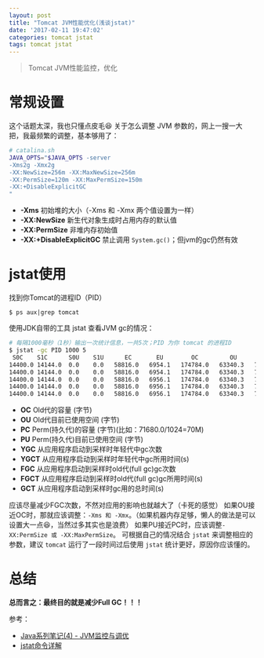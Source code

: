 ```yaml
---
layout: post
title: "Tomcat JVM性能优化(浅谈jstat)"
date: '2017-02-11 19:47:02'
categories: tomcat jstat
tags: tomcat jstat
---
```


> Tomcat JVM性能监控，优化

# 常规设置
这个话题太深，我也只懂点皮毛😆
关于怎么调整 JVM 参数的，网上一搜一大把，我最频繁的调整，基本够用了：

```bash
# catalina.sh
JAVA_OPTS="$JAVA_OPTS -server
-Xms2g -Xmx2g
-XX:NewSize=256m -XX:MaxNewSize=256m
-XX:PermSize=120m -XX:MaxPermSize=150m
-XX:+DisableExplicitGC
"
```

- **-Xms** 初始堆的大小（-Xms 和 -Xmx 两个值设置为一样）
- **-XX:NewSize** 新生代对象生成时占用内存的默认值
- **-XX:PermSize** 非堆内存初始值
- **-XX:+DisableExplicitGC** 禁止调用 ```System.gc()```；但jvm的gc仍然有效

# jstat使用
找到你Tomcat的进程ID（PID）
```
$ ps aux|grep tomcat
```

使用JDK自带的工具 jstat 查看JVM gc的情况：
```bash
# 每隔1000毫秒（1秒）输出一次统计信息，一共5次；PID 为你 tomcat 的进程ID
$ jstat -gc PID 1000 5
 S0C    S1C      S0U    S1U      EC       EU        OC         OU       PC     PU      YGC     YGCT    FGC    FGCT     GCT
14400.0 14144.0  0.0    0.0   58816.0   6954.1   174784.0   63340.3   71680.0 71156.5  10928   68.285  497   147.410  215.694
14400.0 14144.0  0.0    0.0   58816.0   6954.1   174784.0   63340.3   71680.0 71156.5  10928   68.285  497   147.410  215.694
14400.0 14144.0  0.0    0.0   58816.0   6956.1   174784.0   63340.3   71680.0 71156.5  10928   68.285  497   147.410  215.694
14400.0 14144.0  0.0    0.0   58816.0   6956.1   174784.0   63340.3   71680.0 71156.5  10928   68.285  497   147.410  215.694
14400.0 14144.0  0.0    0.0   58816.0   6956.1   174784.0   63340.3   71680.0 71156.5  10928   68.285  497   147.410  215.694
```

- **OC** Old代的容量 (字节)
- **OU** Old代目前已使用空间 (字节)
- **PC** Perm(持久代)的容量 (字节)(比如：71680.0/1024=70M)
- **PU** Perm(持久代)目前已使用空间 (字节)
- **YGC** 从应用程序启动到采样时年轻代中gc次数
- **YGCT** 从应用程序启动到采样时年轻代中gc所用时间(s)
- **FGC** 从应用程序启动到采样时old代(full gc)gc次数
- **FGCT** 从应用程序启动到采样时old代(full gc)gc所用时间(s)
- **GCT** 从应用程序启动到采样时gc用的总时间(s)

应该尽量减少FGC次数，不然对应用的影响也就越大了（卡死的感觉）
如果OU接近OC时，那就应该调整：```-Xms 和 -Xmx```。（如果机器内存足够，懒人的做法是可以设置大一点😆，当然过多其实也是浪费）
如果PU接近PC时，应该调整```-XX:PermSize 或 -XX:MaxPermSize```。
可根据自己的情况结合 ```jstat``` 来调整相应的参数，建议 ```tomcat``` 运行了一段时间过后使用 ```jstat``` 统计更好，原因你应该懂的。

# 总结
**总而言之：最终目的就是减少Full GC！！！**


参考：
- [Java系列笔记(4) - JVM监控与调优](http://www.cnblogs.com/zhguang/p/Java-JVM-GC.html)
- [jstat命令详解](http://blog.csdn.net/zhaozheng7758/article/details/8623549)

